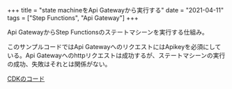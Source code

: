 +++
title = "state machineをApi Gatewayから実行する"
date = "2021-04-11"
tags = ["Step Functions", "Api Gateway"]
+++

Api GatewayからStep Functionsのステートマシーンを実行する仕組み。

このサンプルコードではApi GatewayへのリクエストにはApikeyを必須にしている。Api Gatewayへのhttpリクエストは成功するが、ステートマシーンの実行の成功、失敗はそれとは関係がない。

[CDKのコード](https://github.com/suzukiken/cdkstepfunctions-apigw)

